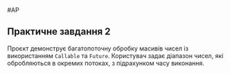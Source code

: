 # AP 
## Практичне завдання 2
Проєкт демонструє багатопоточну обробку масивів чисел із використанням `Callable` та `Future`. Користувач задає діапазон чисел, які обробляються в окремих потоках, з підрахунком часу виконання.
 
 
